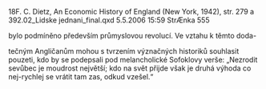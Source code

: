 
18F. C. Dietz, An Economic History of England (New York, 1942), str. 279 a 392.02_Lidske jednani_final.qxd 5.5.2006 15:59 StrÆnka 555

bylo podmíněno především průmyslovou revolucí. Ve vztahu k těmto doda-

tečným Angličanům mohou s tvrzením význačných historiků souhlasit pouzeti, kdo by se podepsali pod melancholické Sofoklovy verše: „Nezrodit sevůbec je moudrost největší; kdo na svět přijde však je druhá výhoda co nej-rychlej se vrátit tam zas, odkud vzešel.“

